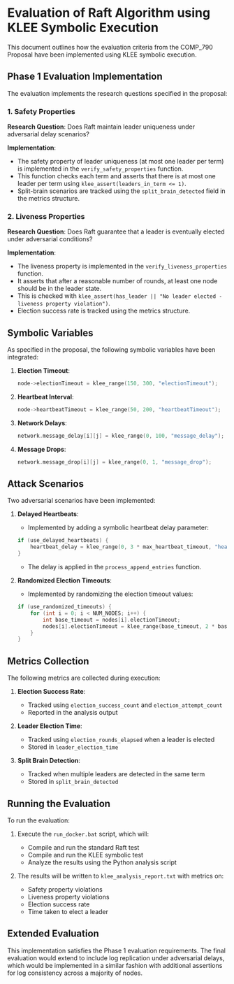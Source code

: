 # Evaluation of Raft Algorithm using KLEE Symbolic Execution

This document outlines how the evaluation criteria from the COMP_790 Proposal have been implemented using KLEE symbolic execution.

## Phase 1 Evaluation Implementation

The evaluation implements the research questions specified in the proposal:

### 1. Safety Properties

**Research Question**: Does Raft maintain leader uniqueness under adversarial delay scenarios?

**Implementation**:
- The safety property of leader uniqueness (at most one leader per term) is implemented in the `verify_safety_properties` function.
- This function checks each term and asserts that there is at most one leader per term using `klee_assert(leaders_in_term <= 1)`.
- Split-brain scenarios are tracked using the `split_brain_detected` field in the metrics structure.

### 2. Liveness Properties

**Research Question**: Does Raft guarantee that a leader is eventually elected under adversarial conditions?

**Implementation**:
- The liveness property is implemented in the `verify_liveness_properties` function.
- It asserts that after a reasonable number of rounds, at least one node should be in the leader state.
- This is checked with `klee_assert(has_leader || "No leader elected - liveness property violation")`.
- Election success rate is tracked using the metrics structure.

## Symbolic Variables

As specified in the proposal, the following symbolic variables have been integrated:

1. **Election Timeout**:
   ```c
   node->electionTimeout = klee_range(150, 300, "electionTimeout");
   ```

2. **Heartbeat Interval**:
   ```c
   node->heartbeatTimeout = klee_range(50, 200, "heartbeatTimeout");
   ```

3. **Network Delays**:
   ```c
   network.message_delay[i][j] = klee_range(0, 100, "message_delay");
   ```

4. **Message Drops**:
   ```c
   network.message_drop[i][j] = klee_range(0, 1, "message_drop");
   ```

## Attack Scenarios

Two adversarial scenarios have been implemented:

1. **Delayed Heartbeats**:
   - Implemented by adding a symbolic heartbeat delay parameter:
   ```c
   if (use_delayed_heartbeats) {
       heartbeat_delay = klee_range(0, 3 * max_heartbeat_timeout, "heartbeat_delay");
   }
   ```
   - The delay is applied in the `process_append_entries` function.

2. **Randomized Election Timeouts**:
   - Implemented by randomizing the election timeout values:
   ```c
   if (use_randomized_timeouts) {
       for (int i = 0; i < NUM_NODES; i++) {
           int base_timeout = nodes[i].electionTimeout;
           nodes[i].electionTimeout = klee_range(base_timeout, 2 * base_timeout, "randomized_timeout");
       }
   }
   ```

## Metrics Collection

The following metrics are collected during execution:

1. **Election Success Rate**:
   - Tracked using `election_success_count` and `election_attempt_count`
   - Reported in the analysis output

2. **Leader Election Time**:
   - Tracked using `election_rounds_elapsed` when a leader is elected
   - Stored in `leader_election_time`

3. **Split Brain Detection**:
   - Tracked when multiple leaders are detected in the same term
   - Stored in `split_brain_detected`

## Running the Evaluation

To run the evaluation:

1. Execute the `run_docker.bat` script, which will:
   - Compile and run the standard Raft test
   - Compile and run the KLEE symbolic test
   - Analyze the results using the Python analysis script

2. The results will be written to `klee_analysis_report.txt` with metrics on:
   - Safety property violations
   - Liveness property violations
   - Election success rate
   - Time taken to elect a leader

## Extended Evaluation

This implementation satisfies the Phase 1 evaluation requirements. The final evaluation would extend to include log replication under adversarial delays, which would be implemented in a similar fashion with additional assertions for log consistency across a majority of nodes. 
